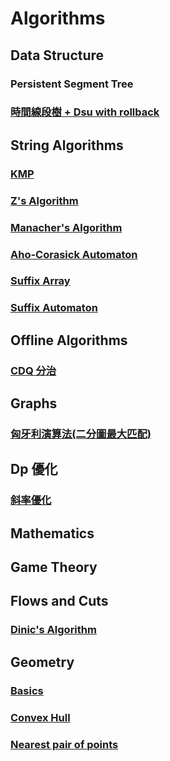 # Algorithms

## Data Structure
### Persistent Segment Tree
### [時間線段樹 + Dsu with rollback](https://github.com/EricHuang2006/Algorithms/blob/main/Data%20Structure/%E6%99%82%E9%96%93%E7%B7%9A%E6%AE%B5%E6%A8%B9%20%2B%20Dsu%20with%20Rollback.cpp)

## String Algorithms
### [KMP](https://github.com/EricHuang2006/Algorithms/blob/main/String%20Algorithms/KMP.cpp)
### [Z's Algorithm](https://github.com/EricHuang2006/Algorithms/blob/main/String%20Algorithms/Z%20Algorithm.cpp)
### [Manacher's Algorithm](https://github.com/EricHuang2006/Algorithms/blob/main/String%20Algorithms/Manacher's%20Algorithm.cpp)
### [Aho-Corasick Automaton](https://github.com/EricHuang2006/Algorithms/blob/main/String%20Algorithms/Aho-Corasick%20Automaton.cpp)
### [Suffix Array](https://github.com/EricHuang2006/Algorithms/blob/main/String%20Algorithms/Suffix%20Array.cpp)
### [Suffix Automaton](https://github.com/EricHuang2006/Algorithms/blob/main/String%20Algorithms/Suffix%20Automaton.cpp)

## Offline Algorithms
### [CDQ 分治](https://github.com/EricHuang2006/Algorithms/blob/main/Offline%20Algorithms/CDQ%E5%88%86%E6%B2%BB.cpp)

## Graphs
### [匈牙利演算法(二分圖最大匹配)](https://github.com/EricHuang2006/Algorithms/blob/main/Graphs/%E5%8C%88%E7%89%99%E5%88%A9%E6%BC%94%E7%AE%97%E6%B3%95%20For%20Maximum%20Bipartite%20Matching.cpp)
## Dp 優化
### [斜率優化](https://github.com/EricHuang2006/Algorithms/blob/main/Dp%E5%84%AA%E5%8C%96/%E6%96%9C%E7%8E%87%E5%84%AA%E5%8C%96(Convex%20Hull%20Trick).cpp)
## Mathematics

## Game Theory

## Flows and Cuts
### [Dinic's Algorithm](https://github.com/EricHuang2006/Algorithms/blob/main/Flows%20and%20Cuts/Dinic's%20Algorithm.cpp)

## Geometry
### [Basics](https://github.com/EricHuang2006/Algorithms/blob/main/Geometry/Basics.cpp)
### [Convex Hull](https://github.com/EricHuang2006/Algorithms/blob/main/Geometry/Convex%20Hull.cpp)
### [Nearest pair of points](https://github.com/EricHuang2006/Algorithms/blob/main/Geometry/Finding%20the%20nearest%20pair%20of%20points.cpp)
